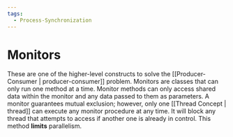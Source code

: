 ```yaml
---
tags:
  - Process-Synchronization
---
```

# Monitors
These are one of the higher-level constructs to solve the [[Producer-Consumer | producer-consumer]] problem. Monitors are classes that can only run one method at a time. Monitor methods can only access shared data within the monitor and any data passed to them as parameters. A monitor guarantees mutual exclusion; however, only one [[Thread Concept | thread]] can execute any monitor procedure at any time. It will block any thread that attempts to access if another one is already in control. This method **limits** parallelism.